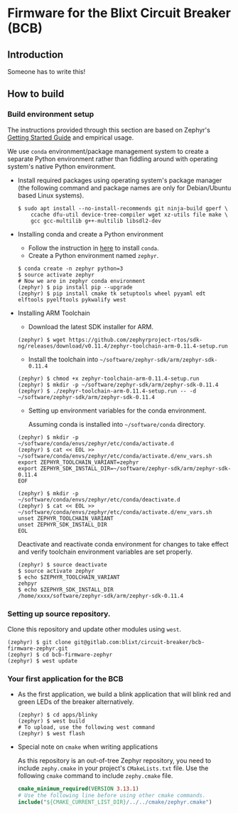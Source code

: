 # Firmware for the Blixt Circuit Breaker (BCB)

## Introduction
Someone has to write this!

## How to build

### Build environment setup

The instructions provided through this section are based on Zephyr's [Getting Started Guide](https://docs.zephyrproject.org/latest/getting_started/index.html) and empirical usage. 

We use ``conda`` environment/package management system to create a separate Python environment rather than fiddling around with operating system's native Python environment.


* Install required packages using operating system's package manager (the following command and package names are only for Debian/Ubuntu based Linux systems).
    ```console
    $ sudo apt install --no-install-recommends git ninja-build gperf \
        ccache dfu-util device-tree-compiler wget xz-utils file make \
        gcc gcc-multilib g++-multilib libsdl2-dev
    ```
* Installing conda and create a Python environment
    * Follow the instruction in [here](https://conda.io/projects/conda/en/latest/user-guide/install/index.html) to install ``conda``.
    * Create a Python environment named ``zephyr``.
    ```console
    $ conda create -n zephyr python=3
    $ source activate zephyr
    # Now we are in zephyr conda environment
    (zephyr) $ pip install pip --upgrade
    (zephyr) $ pip install cmake tk setuptools wheel pyyaml edt elftools pyelftools pykwalify west
    ```

* Installing ARM Toolchain
    * Download the latest SDK installer for ARM.
    ```console
    (zephyr) $ wget https://github.com/zephyrproject-rtos/sdk-ng/releases/download/v0.11.4/zephyr-toolchain-arm-0.11.4-setup.run
    ```
    * Install the toolchain into ``~/software/zephyr-sdk/arm/zephyr-sdk-0.11.4``
    ```console
    (zephyr) $ chmod +x zephyr-toolchain-arm-0.11.4-setup.run
    (zephyr) $ mkdir -p ~/software/zephyr-sdk/arm/zephyr-sdk-0.11.4
    (zephyr) $ ./zephyr-toolchain-arm-0.11.4-setup.run -- -d ~/software/zephyr-sdk/arm/zephyr-sdk-0.11.4
    ```

    * Setting up environment variables for the conda environment. 
    
        Assuming conda is installed into ``~/software/conda`` directory.
    ```console
    (zephyr) $ mkdir -p ~/software/conda/envs/zephyr/etc/conda/activate.d
    (zephyr) $ cat << EOL >> ~/software/conda/envs/zephyr/etc/conda/activate.d/env_vars.sh
    export ZEPHYR_TOOLCHAIN_VARIANT=zephyr
    export ZEPHYR_SDK_INSTALL_DIR=~/software/zephyr-sdk/arm/zephyr-sdk-0.11.4
    EOF

    (zephyr) $ mkdir -p ~/software/conda/envs/zephyr/etc/conda/deactivate.d
    (zephyr) $ cat << EOL >> ~/software/conda/envs/zephyr/etc/conda/activate.d/env_vars.sh
    unset ZEPHYR_TOOLCHAIN_VARIANT
    unset ZEPHYR_SDK_INSTALL_DIR
    EOL
    ```

    Deactivate and reactivate conda environment for changes to take effect and verify toolchain environment variables are set properly.

    ```console
    (zephyr) $ source deactivate
    $ source activate zephyr
    $ echo $ZEPHYR_TOOLCHAIN_VARIANT
    zehpyr
    $ echo $ZEPHYR_SDK_INSTALL_DIR
    /home/xxxx/software/zephyr-sdk/arm/zephyr-sdk-0.11.4
    ```

### Setting up source repository.
   
Clone this repository and update other modules using ``west``.

```console
(zephyr) $ git clone git@gitlab.com:blixt/circuit-breaker/bcb-firmware-zephyr.git
(zephyr) $ cd bcb-firmware-zephyr
(zephyr) $ west update
```

### Your first application for the BCB
* As the first application, we build a blink application that will blink red and green LEDs of the breaker alternatively.

    ```console
    (zephyr) $ cd apps/blinky
    (zephyr) $ west build
    # To upload, use the following west command
    (zephyr) $ west flash
    ```

* Special note on ``cmake`` when writing applications

    As this repository is an out-of-tree Zephyr repository, you need to include ``zephy.cmake`` in your project's ``CMakeLists.txt`` file.
    Use the following ``cmake`` command to include ``zephy.cmake`` file.

    ```cmake
    cmake_minimum_required(VERSION 3.13.1)
    # Use the following line before using other cmake commands.
    include("${CMAKE_CURRENT_LIST_DIR}/../../cmake/zephyr.cmake")
    ```   
